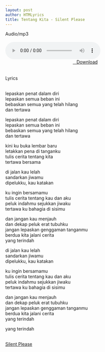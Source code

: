 ```yaml
---
layout: post
author: HTMLyrics
title: Tentang Kita - Silent Please
---
```


<div class="htl">Audio/mp3</div><br />

<audio class='js-player' style="--plyr-color-main: #212121;" controls>
<source src="https://drive.google.com/uc?authuser=0&id=1QOeQnh-yI5O1Mh4xhrJuZ0TKo6h8zhVf&export=download" type="audio/mp3">
</audio><br />

<center>
<a href="/download/tentangkita-silentplease" class="hbt"><i class="fa fa-chevron-down" aria-hidden="true"></i>&nbsp; &nbsp;Download</a>
</center><br />
<br />

<div class="htl">Lyrics</div><br />

lepaskan penat dalam diri<br />
lepaskan semua beban ini<br />
bebaskan semua yang telah hilang<br />
dan tertawa<br />

lepaskan penat dalam diri<br />
lepaskan semua beban ini<br />
bebaskan semua yang telah hilang<br />
dan tertawa<br />

kini ku buka lembar baru<br />
letakkan pena di tanganku<br />
tulis cerita tentang kita<br />
tertawa bersama<br />

di jalan kau lelah<br />
sandarkan jiwamu<br />
dipelukku, kau katakan<br />

ku ingin bersamamu<br />
tulis cerita tentang kau dan aku<br />
peluk indahmu sejukkan jiwaku<br />
tertawa ku bahagia di sisimu<br />

dan jangan kau menjauh<br />
dan dekap peluk erat tubuhku<br />
jangan lepaskan genggaman tanganmu<br />
berdua kita jalani cerita<br />
yang terindah<br />

di jalan kau lelah<br />
sandarkan jiwamu<br />
dipelukku, kau katakan<br />

ku ingin bersamamu<br />
tulis cerita tentang kau dan aku<br />
peluk indahmu sejukkan jiwaku<br />
tertawa ku bahagia di sisimu<br />

dan jangan kau menjauh<br />
dan dekap peluk erat tubuhku<br />
jangan lepaskan genggaman tanganmu<br />
berdua kita jalani cerita<br />
yang terindah<br />

yang terindah<br />
<br />

<i class="fa fa-hashtag" aria-hidden="true"></i>
<a href="/artist/silentplease">Silent Please</a>
